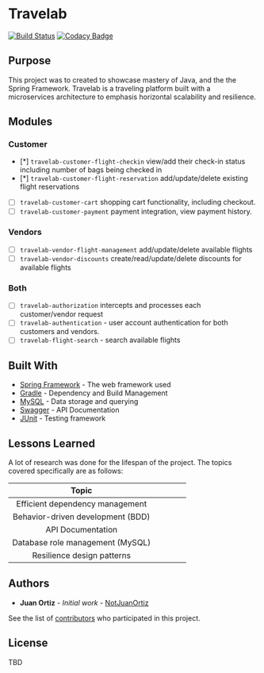 # Travelab 
[![Build Status](https://travis-ci.org/notjuanortiz/travelab.svg?branch=master)](https://travis-ci.org/notjuanortiz/travelab)
[![Codacy Badge](https://api.codacy.com/project/badge/Grade/b7866157e30248428541817fee0f7868)](https://www.codacy.com/manual/notjuanortiz/travelab?utm_source=github.com&amp;utm_medium=referral&amp;utm_content=notjuanortiz/travelab&amp;utm_campaign=Badge_Grade)

## Purpose 
This project was to created to showcase mastery of Java, and the the Spring Framework.
Travelab is a traveling platform built with a microservices architecture to emphasis horizontal scalability and resilience.

## Modules

### Customer

- [*] `travelab-customer-flight-checkin` view/add their check-in status including number of bags being checked in
- [*] `travelab-customer-flight-reservation` add/update/delete existing flight reservations
- [ ] `travelab-customer-cart` shopping cart functionality, including checkout.
- [ ] `travelab-customer-payment` payment integration, view payment history.
 
### Vendors
- [ ] `travelab-vendor-flight-management` add/update/delete available flights
- [ ] `travelab-vendor-discounts` create/read/update/delete discounts for available flights

### Both
- [ ] `travelab-authorization` intercepts and processes each customer/vendor request   
- [ ] `travelab-authentication` - user account authentication for both customers and vendors.
- [ ] `travelab-flight-search` - search available flights

## Built With

* [Spring Framework](https://spring.io/projects) - The web framework used
* [Gradle](https://gradle.org/) - Dependency and Build Management
* [MySQL](https://www.mysql.com/) - Data storage and querying
* [Swagger](https://swagger.io/) - API Documentation
* [JUnit](https://junit.org) - Testing framework

## Lessons Learned

A lot of research was done for the lifespan of the project. The topics covered specifically are as follows:

| Topic	| 	|   |   |   |
|:-:	|---|---|---|---|
| Efficient dependency management   |   |   |   |   |
|Behavior-driven development (BDD)  |   |   |   |   |
|  API Documentation 				|   |   |   |   |
| Database role management (MySQL) 	|	|	|	|	|
| Resilience design patterns 		|	|	|	|	|

## Authors

* **Juan Ortiz** - *Initial work* - [NotJuanOrtiz](https://github.com/notjuanortiz)

See the list of [contributors](https://github.com/notjuanortiz/flight-management-backend/contributors) who participated in this project.

## License

TBD